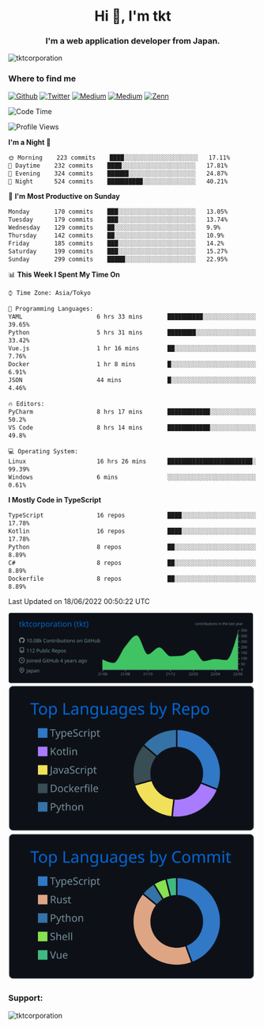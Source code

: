 <h1 align="center">Hi 👋, I'm tkt</h1>
<h3 align="center">I'm a web application developer from Japan.</h3>

<p align="left"> <img src="https://komarev.com/ghpvc/?username=tktcorporation&label=Profile%20views&color=0e75b6&style=flat" alt="tktcorporation" /> </p>

<h3>Where to find me</h3>
<p>
<a href="https://github.com/tktcorporation" target="_blank"><img alt="Github" src="https://img.shields.io/badge/GitHub-%2312100E.svg?&style=for-the-badge&logo=Github&logoColor=white" /></a>
<a href="https://twitter.com/tktcorporation" target="_blank"><img alt="Twitter" src="https://img.shields.io/badge/twitter-%231DA1F2.svg?&style=for-the-badge&logo=twitter&logoColor=white" /></a>
<a href="https://www.linkedin.com/in/tktcorporation" target="_blank"><img alt="Medium" src="https://img.shields.io/badge/linkdin-0a66c2.svg?&style=for-the-badge&logo=linkedin&logoColor=white" /></a>
<a href="https://qiita.com/tktcorporation" target="_blank"><img alt="Medium" src="https://img.shields.io/badge/qiita-55C500.svg?&style=for-the-badge&logo=qiita&logoColor=white" /></a>
<a href="https://zenn.dev/tktcorporation" target="_blank"><img alt="Zenn" src="https://img.shields.io/badge/Zenn-3EA8FF.svg?&style=for-the-badge&logo=Zenn&logoColor=white" /></a>
</p>
  
<!--START_SECTION:waka-->
![Code Time](http://img.shields.io/badge/Code%20Time-320%20hrs%2020%20mins-blue)

![Profile Views](http://img.shields.io/badge/Profile%20Views-3-blue)

**I'm a Night 🦉** 

```text
🌞 Morning    223 commits    ████░░░░░░░░░░░░░░░░░░░░░   17.11% 
🌆 Daytime    232 commits    ████░░░░░░░░░░░░░░░░░░░░░   17.81% 
🌃 Evening    324 commits    ██████░░░░░░░░░░░░░░░░░░░   24.87% 
🌙 Night      524 commits    ██████████░░░░░░░░░░░░░░░   40.21%

```
📅 **I'm Most Productive on Sunday** 

```text
Monday       170 commits    ███░░░░░░░░░░░░░░░░░░░░░░   13.05% 
Tuesday      179 commits    ███░░░░░░░░░░░░░░░░░░░░░░   13.74% 
Wednesday    129 commits    ██░░░░░░░░░░░░░░░░░░░░░░░   9.9% 
Thursday     142 commits    ██░░░░░░░░░░░░░░░░░░░░░░░   10.9% 
Friday       185 commits    ███░░░░░░░░░░░░░░░░░░░░░░   14.2% 
Saturday     199 commits    ███░░░░░░░░░░░░░░░░░░░░░░   15.27% 
Sunday       299 commits    █████░░░░░░░░░░░░░░░░░░░░   22.95%

```


📊 **This Week I Spent My Time On** 

```text
⌚︎ Time Zone: Asia/Tokyo

💬 Programming Languages: 
YAML                     6 hrs 33 mins       ██████████░░░░░░░░░░░░░░░   39.65% 
Python                   5 hrs 31 mins       ████████░░░░░░░░░░░░░░░░░   33.42% 
Vue.js                   1 hr 16 mins        ██░░░░░░░░░░░░░░░░░░░░░░░   7.76% 
Docker                   1 hr 8 mins         █░░░░░░░░░░░░░░░░░░░░░░░░   6.91% 
JSON                     44 mins             █░░░░░░░░░░░░░░░░░░░░░░░░   4.46%

🔥 Editors: 
PyCharm                  8 hrs 17 mins       ████████████░░░░░░░░░░░░░   50.2% 
VS Code                  8 hrs 14 mins       ████████████░░░░░░░░░░░░░   49.8%

💻 Operating System: 
Linux                    16 hrs 26 mins      ████████████████████████░   99.39% 
Windows                  6 mins              ░░░░░░░░░░░░░░░░░░░░░░░░░   0.61%

```

**I Mostly Code in TypeScript** 

```text
TypeScript               16 repos            ████░░░░░░░░░░░░░░░░░░░░░   17.78% 
Kotlin                   16 repos            ████░░░░░░░░░░░░░░░░░░░░░   17.78% 
Python                   8 repos             ██░░░░░░░░░░░░░░░░░░░░░░░   8.89% 
C#                       8 repos             ██░░░░░░░░░░░░░░░░░░░░░░░   8.89% 
Dockerfile               8 repos             ██░░░░░░░░░░░░░░░░░░░░░░░   8.89%

```



 Last Updated on 18/06/2022 00:50:22 UTC
<!--END_SECTION:waka-->

[![](https://raw.githubusercontent.com/tktcorporation/tktcorporation/master/profile-summary-card-output/github_dark/0-profile-details.svg)](https://github.com/vn7n24fzkq/github-profile-summary-cards)
[![](https://raw.githubusercontent.com/tktcorporation/tktcorporation/master/profile-summary-card-output/github_dark/1-repos-per-language.svg)](https://github.com/vn7n24fzkq/github-profile-summary-cards) [![](https://raw.githubusercontent.com/tktcorporation/tktcorporation/master/profile-summary-card-output/github_dark/2-most-commit-language.svg)](https://github.com/vn7n24fzkq/github-profile-summary-cards)

<h3 align="left">Support:</h3>
<p><a href="https://www.buymeacoffee.com/tktcorporation"> <img align="left" src="https://cdn.buymeacoffee.com/buttons/v2/default-yellow.png" height="50" width="210" alt="tktcorporation" /></a></p><br><br>
